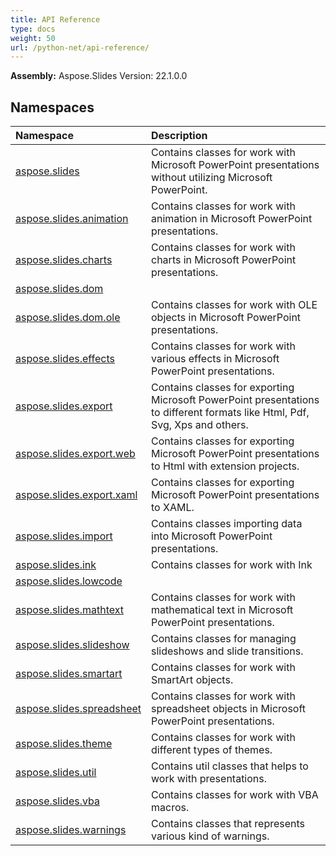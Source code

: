 ```yaml
---
title: API Reference
type: docs
weight: 50
url: /python-net/api-reference/
---
```


**Assembly:**  Aspose.Slides Version: 22.1.0.0

## **Namespaces**
|**Namespace**|**Description**|
| :- | :- |
|[aspose.slides](/slides/python-net/api-reference/aspose.slides/)|Contains classes for work with Microsoft PowerPoint presentations without utilizing Microsoft PowerPoint.|
|[aspose.slides.animation](/slides/python-net/api-reference/aspose.slides.animation/)|Contains classes for work with animation in Microsoft PowerPoint presentations.|
|[aspose.slides.charts](/slides/python-net/api-reference/aspose.slides.charts/)|Contains classes for work with charts in Microsoft PowerPoint presentations.|
|[aspose.slides.dom](/slides/python-net/api-reference/aspose.slides.dom/)||
|[aspose.slides.dom.ole](/slides/python-net/api-reference/aspose.slides.dom.ole/)|Contains classes for work with OLE objects in Microsoft PowerPoint presentations.|
|[aspose.slides.effects](/slides/python-net/api-reference/aspose.slides.effects/)|Contains classes for work with various effects in Microsoft PowerPoint presentations.|
|[aspose.slides.export](/slides/python-net/api-reference/aspose.slides.export/)|Contains classes for exporting Microsoft PowerPoint presentations to different formats like Html, Pdf, Svg, Xps and others.|
|[aspose.slides.export.web](/slides/python-net/api-reference/aspose.slides.export.web/)|Contains classes for exporting Microsoft PowerPoint presentations to Html with extension projects.|
|[aspose.slides.export.xaml](/slides/python-net/api-reference/aspose.slides.export.xaml/)|Contains classes for exporting Microsoft PowerPoint presentations to XAML.|
|[aspose.slides.import](/slides/python-net/api-reference/aspose.slides.import/)|Contains classes importing data into Microsoft PowerPoint presentations.|
|[aspose.slides.ink](/slides/python-net/api-reference/aspose.slides.ink/)|Contains classes for work with Ink|
|[aspose.slides.lowcode](/slides/python-net/api-reference/aspose.slides.lowcode/)||
|[aspose.slides.mathtext](/slides/python-net/api-reference/aspose.slides.mathtext/)|Contains classes for work with mathematical text in Microsoft PowerPoint presentations.|
|[aspose.slides.slideshow](/slides/python-net/api-reference/aspose.slides.slideshow/)|Contains classes for managing slideshows and slide transitions.|
|[aspose.slides.smartart](/slides/python-net/api-reference/aspose.slides.smartart/)|Contains classes for work with SmartArt objects.|
|[aspose.slides.spreadsheet](/slides/python-net/api-reference/aspose.slides.spreadsheet/)|Contains classes for work with spreadsheet objects in Microsoft PowerPoint presentations.|
|[aspose.slides.theme](/slides/python-net/api-reference/aspose.slides.theme/)|Contains classes for work with different types of themes.|
|[aspose.slides.util](/slides/python-net/api-reference/aspose.slides.util/)|Contains util classes that helps to work with presentations.|
|[aspose.slides.vba](/slides/python-net/api-reference/aspose.slides.vba/)|Contains classes for work with VBA macros.|
|[aspose.slides.warnings](/slides/python-net/api-reference/aspose.slides.warnings/)|Contains classes that represents various kind of warnings.|
